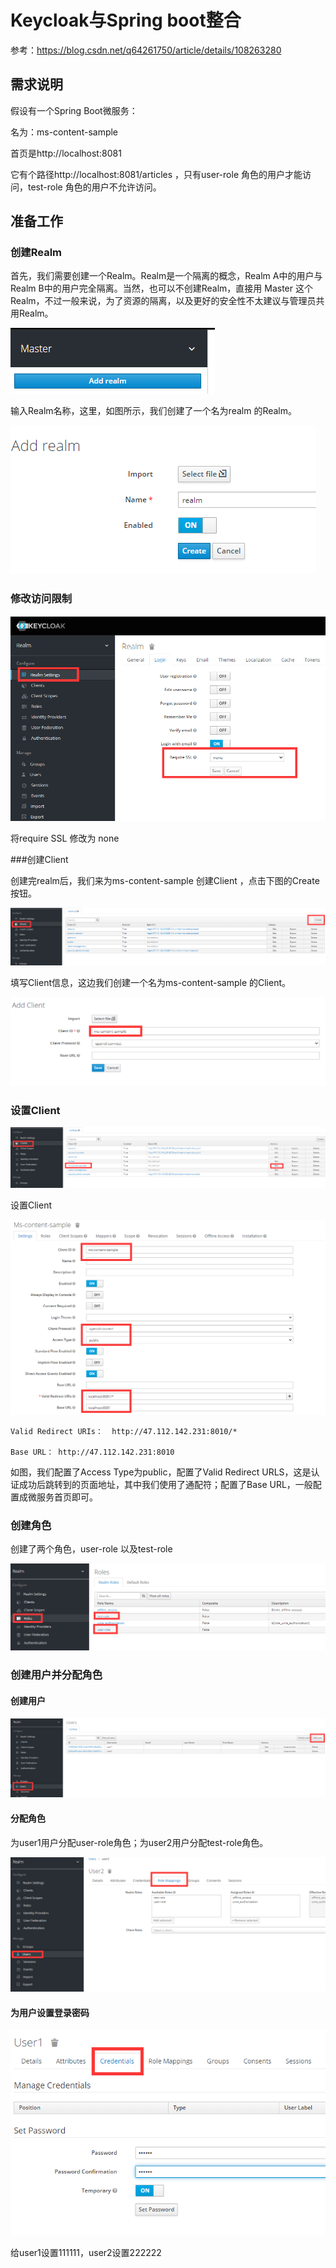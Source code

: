 # Keycloak与Spring boot整合

参考：https://blog.csdn.net/q64261750/article/details/108263280

## 需求说明

假设有一个Spring Boot微服务：

名为：ms-content-sample

首页是http://localhost:8081

它有个路径http://localhost:8081/articles ，只有user-role 角色的用户才能访问，test-role 角色的用户不允许访问。

## 准备工作

### 创建Realm

首先，我们需要创建一个Realm。Realm是一个隔离的概念，Realm A中的用户与Realm B中的用户完全隔离。当然，也可以不创建Realm，直接用 Master 这个Realm，不过一般来说，为了资源的隔离，以及更好的安全性不太建议与管理员共用Realm。

![](Images/1.png)

输入Realm名称，这里，如图所示，我们创建了一个名为realm 的Realm。

![](Images/2.png)

### 修改访问限制

![](Images/11.png)

将require SSL 修改为 none 


###创建Client

创建完realm后，我们来为ms-content-sample 创建Client ，点击下图的Create按钮。

![](Images/3.png)

填写Client信息，这边我们创建一个名为ms-content-sample 的Client。

![](Images/4.png)


### 设置Client

![](Images/5.png)


设置Client

![](Images/6.png)

	Valid Redirect URIs：  http://47.112.142.231:8010/*
	
	Base URL： http://47.112.142.231:8010

如图，我们配置了Access Type为public，配置了Valid Redirect URLS，这是认证成功后跳转到的页面地址，其中我们使用了通配符；配置了Base URL，一般配置成微服务首页即可。

### 创建角色

创建了两个角色，user-role 以及test-role 

![](Images/7.png)


### 创建用户并分配角色

#### 创建用户

![](Images/8.png)

#### 分配角色

为user1用户分配user-role角色；为user2用户分配test-role角色。

![](Images/9.png)

#### 为用户设置登录密码

![](Images/10.png)


给user1设置111111，user2设置222222
